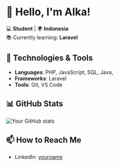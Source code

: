 # 👋 Hello, I'm Alka!

💻 **Student** | 🌍 **Indonesia**  
📚 Currently learning: **Laravel**  

## 🔧 Technologies & Tools
- **Languages**: PHP, JavaScript, SQL, Java, 
- **Frameworks**: Laravel
- **Tools**: Git, VS Code

## 📊 GitHub Stats
![Your GitHub stats](https://github-readme-stats.vercel.app/api?rohmanalka=yourrohmanalka&show_icons=true&theme=radical)

## 📫 How to Reach Me
- LinkedIn: [yourname](https://linkedin.com/in/muhammadrohmanalkautsar)
